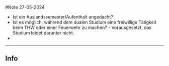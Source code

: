 #Note
27-05-2024

- Ist ein Auslandssemester/Aufenthalt angedacht?
- Ist es möglich, während dem dualen Studium eine freiwillige Tätigkeit beim THW oder einer Feuerwehr zu machen? - Vorausgesetzt, das Studium leidet darunter nicht.
- 




---
## Info
